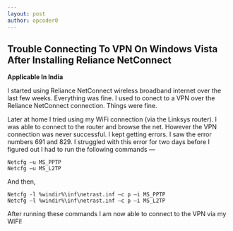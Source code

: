 ```yaml
---
layout: post
author: opcoder0
---
```


## Trouble Connecting To VPN On Windows Vista After Installing Reliance NetConnect

**Applicable In India**

I started using Reliance NetConnect wireless broadband internet over the last few weeks. Everything was fine. I used to conect to a VPN over the Reliance NetConnect connection. Things were fine.

Later at home I tried using my WiFi connection (via the Linksys router). I was able to connect to the router and browse the net. However the VPN connection was never successful. I kept getting errors. I saw the error numbers 691 and 829. I struggled with this error for two days before I figured out I had to run the following commands —

```
Netcfg –u MS_PPTP
Netcfg –u MS_L2TP
```

And then,

```
Netcfg -l %windir%\inf\netrast.inf –c p –i MS_PPTP
Netcfg –l %windir%\inf\netrast.inf –c p –i MS_L2TP
```

After running these commands I am now able to connect to the VPN via my WiFi!
